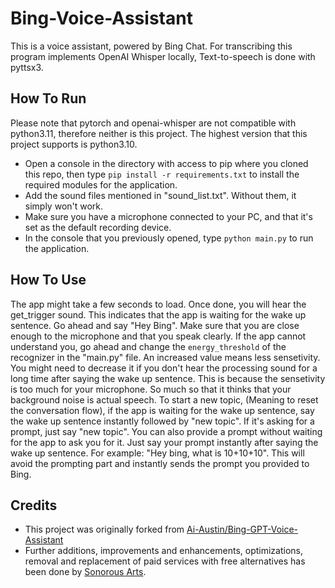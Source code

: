 # Bing-Voice-Assistant
This is a voice assistant, powered by Bing Chat.
For transcribing this program implements OpenAI Whisper locally, Text-to-speech is done with pyttsx3.

## How To Run
Please note that pytorch and openai-whisper are not compatible with python3.11, therefore neither is this project. The highest version that this project supports is python3.10.
- Open a console in the directory with access to pip where you cloned this repo, then type `pip install -r requirements.txt` to install the required modules for the application.
- Add the sound files mentioned in "sound_list.txt". Without them, it simply won't work.
- Make sure you have a microphone connected to your PC, and that it's set as the default recording device.
- In the console that you previously opened, type `python main.py` to run the application.

## How To Use
The app might take a few seconds to load. Once done, you will hear the get_trigger sound. This indicates that the app is waiting for the wake up sentence.
Go ahead and say "Hey Bing". Make sure that you are close enough to the microphone and that you speak clearly. If the app cannot understand you, go ahead and change the `energy_threshold` of the recognizer in the "main.py" file. An increased value means less sensetivity. You might need to decrease it if you don't hear the processing sound for a long time after saying the wake up sentence. This is because the sensetivity is too much for your microphone. So much so that it thinks that your background noise is actual speech.
To start a new topic, (Meaning to reset the conversation flow), if the app is waiting for the wake up sentence, say the wake up sentence instantly followed by "new topic". If it's asking for a prompt, just say "new topic".
You can also provide a prompt without waiting for the app to ask you for it. Just say your prompt instantly after saying the wake up sentence. For example: "Hey bing, what is 10+10+10". This will avoid the prompting part and instantly sends the prompt you provided to Bing.

## Credits
- This project was originally forked from [Ai-Austin/Bing-GPT-Voice-Assistant](https://github.com/Ai-Austin/Bing-GPT-Voice-Assistant)
- Further additions, improvements and enhancements, optimizations, removal and replacement of paid services with free alternatives has been done by [Sonorous Arts](https://github.com/sonorous-arts/).